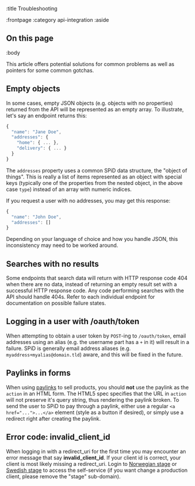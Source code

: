 :title Troubleshooting

:frontpage
:category api-integration
:aside

## On this page

<spid-toc></spid-toc>

:body

This article offers potential solutions for common problems as well as pointers
for some common gotchas.

## Empty objects

In some cases, empty JSON objects (e.g. objects with no properties) returned
from the API will be represented as an empty array. To illustrate, let's say an
endpoint returns this:

```js
{
  "name": "Jane Doe",
  "addresses": {
    "home": { ... },
    "delivery": { ... }
  }
}
```

The `addresses` property uses a common SPiD data structure, the "object of
things". This is really a list of items represented as an object with special
keys (typically one of the properties from the nested object, in the above case
`type`) instead of an array with numeric indices.

If you request a user with no addresses, you may get this response:

```js
{
  "name": "John Doe",
  "addresses": []
}
```

Depending on your language of choice and how you handle JSON, this inconsistency
may need to be worked around.

## Searches with no results

Some endpoints that search data will return with HTTP response code 404 when
there are no data, instead of returning an empty result set with a successful
HTTP response code. Any code performing searches with the API should handle
404s. Refer to each individual endpoint for documentation on possible failure
states.

## Logging in a user with /oauth/token

When attempting to obtain a user token by `POST`-ing to `/oauth/token`, email
addresses using an alias (e.g. the username part has a `+` in it) will result in
a failure. SPiD is generally email address aliases (e.g.
`myaddress+myalias@domain.tld`) aware, and this will be fixed in the future.

## Paylinks in forms

When using [paylinks](/paylink-api/) to sell products, you should **not** use
the paylink as the `action` in an HTML form. The HTML5 spec specifies that the
URL in `action` will not preserve it's query string, thus rendering the paylink
broken. To send the user to SPiD to pay through a paylink, either use a regular
`<a href="...">...</a>` element (style as a button if desired), or simply use a
redirect right after creating the paylink.


## Error code: invalid_client_id

When logging in with a redirect_uri for the first time you may encounter an error message that say **invalid_client_id**.  If your client id is correct, your client is most likely missing a redirect_uri. Login to [Norwegian stage](https://stage.payment.schibsted.no) or [Swedish stage](https://stage.payment.schibsted.se) to access the self-service (if you want change a production client, please remove the "stage" sub-domain).


